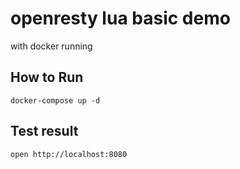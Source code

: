 # openresty lua basic demo

with docker running

## How to Run

```code
docker-compose up -d
```

## Test result

```code
open http://localhost:8080
```